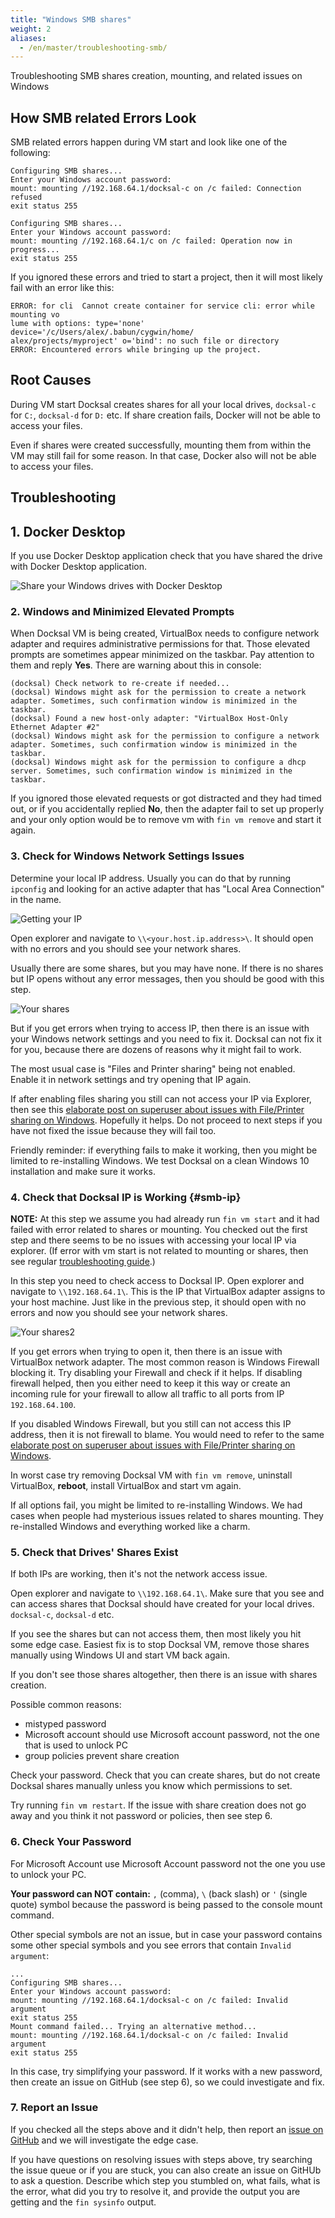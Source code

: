 ```yaml
---
title: "Windows SMB shares"
weight: 2
aliases:
  - /en/master/troubleshooting-smb/ 
---
```


Troubleshooting SMB shares creation, mounting, and related issues on Windows

## How SMB related Errors Look

SMB related errors happen during VM start and look like one of the following:

```
Configuring SMB shares...
Enter your Windows account password:
mount: mounting //192.168.64.1/docksal-c on /c failed: Connection refused
exit status 255
```

```
Configuring SMB shares...
Enter your Windows account password:
mount: mounting //192.168.64.1/c on /c failed: Operation now in progress...
exit status 255
```

If you ignored these errors and tried to start a project, then it will most likely fail with an error like this:

```
ERROR: for cli  Cannot create container for service cli: error while mounting vo
lume with options: type='none' device='/c/Users/alex/.babun/cygwin/home/
alex/projects/myproject' o='bind': no such file or directory
ERROR: Encountered errors while bringing up the project.
```

## Root Causes

During VM start Docksal creates shares for all your local drives, `docksal-c` for `C:`, `docksal-d` for `D:` etc. 
If share creation fails, Docker will not be able to access your files.

Even if shares were created successfully, mounting them from within the VM may still fail for some reason.
In that case, Docker also will not be able to access your files.

## Troubleshooting

## 1. Docker Desktop

If you use Docker Desktop application check that you have shared the drive with Docker Desktop application.

![Share your Windows drives with Docker Desktop](/images/docker-for-win-share-drives.png)

### 2. Windows and Minimized Elevated Prompts

When Docksal VM is being created, VirtualBox needs to configure network adapter and requires
administrative permissions for that. Those elevated prompts are sometimes appear minimized on the taskbar.
Pay attention to them and reply **Yes**. There are warning about this in console:

```
(docksal) Check network to re-create if needed...
(docksal) Windows might ask for the permission to create a network adapter. Sometimes, such confirmation window is minimized in the taskbar.
(docksal) Found a new host-only adapter: "VirtualBox Host-Only Ethernet Adapter #2"
(docksal) Windows might ask for the permission to configure a network adapter. Sometimes, such confirmation window is minimized in the taskbar.
(docksal) Windows might ask for the permission to configure a dhcp server. Sometimes, such confirmation window is minimized in the taskbar.
```

If you ignored those elevated requests or got distracted and they had timed out,
or if you accidentally replied **No**, then the adapter fail to set up properly and
your only option would be to remove vm with `fin vm remove` and start it again.


### 3. Check for Windows Network Settings Issues

Determine your local IP address. Usually you can do that by running `ipconfig` and
looking for an active adapter that has "Local Area Connection" in the name.

![Getting your IP](/images/troubleshooting-smb-getting-your-ip.png)

Open explorer and navigate to `\\<your.host.ip.address>\`.
It should open with no errors and you should see your network shares.

Usually there are some shares, but you may have none. If there is no shares but IP opens
without any error messages, then you should be good with this step.

![Your shares](/images/troubleshooting-smb-your-shares.png)

But if you get errors when trying to access IP, then there is an issue with your Windows network settings and
you need to fix it. Docksal can not fix it for you, because there are dozens of reasons why it
might fail to work.

The most usual case is "Files and Printer sharing" being not enabled. Enable it in network settings and
try opening that IP again.

If after enabling files sharing you still can not access your IP via Explorer,
then see this [elaborate post on superuser about issues with File/Printer sharing on Windows](https://superuser.com/a/446500/140872).
Hopefully it helps. Do not proceed to next steps if you have not fixed the issue
because they will fail too.

Friendly reminder: if everything fails to make it working, then you might be limited to
re-installing Windows. We test Docksal on a clean Windows 10 installation and make sure it works.


### 4. Check that Docksal IP is Working {#smb-ip}

**NOTE:** At this step we assume you had already run `fin vm start` and it had failed
with error related to shares or mounting. You checked out the first step and there seems to be no
issues with accessing your local IP via explorer. (If error with vm
start is not related to mounting or shares, then see regular [troubleshooting guide](/troubleshooting/common-issues/).)

In this step you need to check access to Docksal IP. Open explorer and navigate to `\\192.168.64.1\`.
This is the IP that VirtualBox adapter assigns to your host machine. Just like in the previous step, it
should open with no errors and now you should see your network shares.

![Your shares2](/images/troubleshooting-smb-your-shares2.png)

If you get errors when trying to open it, then there is an issue with VirtualBox network adapter. The
most common reason is Windows Firewall blocking it. Try disabling your Firewall and check if it
helps. If disabling firewall helped, then you either need to keep it this way or create an
incoming rule for your firewall to allow all traffic to all ports from IP `192.168.64.100`.

If you disabled Windows Firewall, but you still can not access this IP address, then it is not
firewall to blame. You would need to refer to the same
[elaborate post on superuser about issues with File/Printer sharing on Windows](https://superuser.com/a/446500/140872).

In worst case try removing Docksal VM with `fin vm remove`, uninstall VirtualBox, **reboot**, install
VirtualBox and start vm again.

If all options fail, you might be limited to re-installing Windows. We had cases when
people had mysterious issues related to shares mounting. They re-installed Windows and everything
worked like a charm.

### 5. Check that Drives' Shares Exist

If both IPs are working, then it's not the network access issue.

Open explorer and navigate to `\\192.168.64.1\`. Make sure that you see and can
access shares that Docksal should have created for your local drives. `docksal-c`, `docksal-d` etc.

If you see the shares but can not access them, then most likely you hit some edge case. Easiest
fix is to stop Docksal VM, remove those shares manually using Windows UI and start VM back again.

If you don't see those shares altogether, then there is an issue with shares creation.

Possible common reasons:

* mistyped password
* Microsoft account should use Microsoft account password, not the one that is used to unlock PC
* group policies prevent share creation

Check your password. Check that you can create shares, but do not create Docksal shares manually
unless you know which permissions to set.

Try running `fin vm restart`. If the issue with share creation does not go away and you think
it not password or policies, then see step 6.

### 6. Check Your Password

For Microsoft Account use Microsoft Account password not the one you use to unlock your PC.

**Your password can NOT contain:** `,` (comma), `\` (back slash) or `'` (single quote) symbol
because the password is being passed to the console mount command.

Other special symbols are not an issue, but in case your password contains some other special
symbols and you see errors that contain `Invalid argument`:

```
...
Configuring SMB shares...
Enter your Windows account password:
mount: mounting //192.168.64.1/docksal-c on /c failed: Invalid argument
exit status 255
Mount command failed... Trying an alternative method...
mount: mounting //192.168.64.1/docksal-c on /c failed: Invalid argument
exit status 255
```

In this case, try simplifying your password. If it works with a new password,
then create an issue on GitHub (see step 6), so we could investigate and fix.

### 7. Report an Issue

If you checked all the steps above and it didn't help, then report an
[issue on GitHub](https://github.com/docksal/docksal/issues) and we will investigate the edge case.

If you have questions on resolving issues with steps above, try searching the issue queue or
if you are stuck, you can also create an issue on GitHUb to ask a question. Describe which step
you stumbled on, what fails, what is the error, what did you try to resolve it, and provide the output
you are getting and the `fin sysinfo` output.